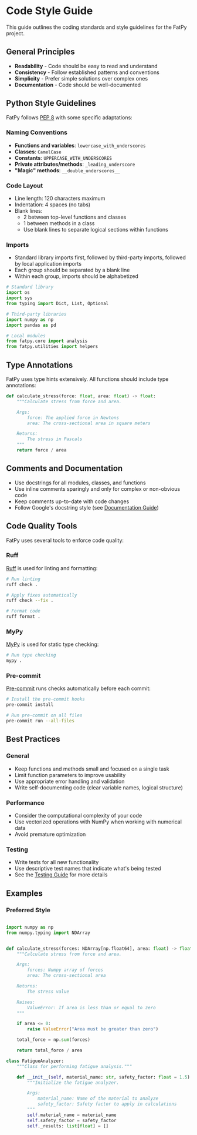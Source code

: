 # Code Style Guide

This guide outlines the coding standards and style guidelines for the FatPy project.

## General Principles

- **Readability** - Code should be easy to read and understand
- **Consistency** - Follow established patterns and conventions
- **Simplicity** - Prefer simple solutions over complex ones
- **Documentation** - Code should be well-documented

## Python Style Guidelines

FatPy follows [PEP 8](https://www.python.org/dev/peps/pep-0008/) with some specific adaptations:

### Naming Conventions

- **Functions and variables**: `lowercase_with_underscores`
- **Classes**: `CamelCase`
- **Constants**: `UPPERCASE_WITH_UNDERSCORES`
- **Private attributes/methods**: `_leading_underscore`
- **"Magic" methods**: `__double_underscores__`

### Code Layout

- Line length: 120 characters maximum
- Indentation: 4 spaces (no tabs)
- Blank lines:
    - 2 between top-level functions and classes
    - 1 between methods in a class
    - Use blank lines to separate logical sections within functions

### Imports

- Standard library imports first, followed by third-party imports, followed by local application imports
- Each group should be separated by a blank line
- Within each group, imports should be alphabetized

```python
# Standard library
import os
import sys
from typing import Dict, List, Optional

# Third-party libraries
import numpy as np
import pandas as pd

# Local modules
from fatpy.core import analysis
from fatpy.utilities import helpers
```

## Type Annotations

FatPy uses type hints extensively. All functions should include type annotations:

```python
def calculate_stress(force: float, area: float) -> float:
    """Calculate stress from force and area.

    Args:
        force: The applied force in Newtons
        area: The cross-sectional area in square meters

    Returns:
        The stress in Pascals
    """
    return force / area
```

## Comments and Documentation

- Use docstrings for all modules, classes, and functions
- Use inline comments sparingly and only for complex or non-obvious code
- Keep comments up-to-date with code changes
- Follow Google's docstring style (see [Documentation Guide](documentation.md))

## Code Quality Tools

FatPy uses several tools to enforce code quality:

### Ruff

[Ruff](https://docs.astral.sh/ruff/) is used for linting and formatting:

```bash
# Run linting
ruff check .

# Apply fixes automatically
ruff check --fix .

# Format code
ruff format .
```

### MyPy

[MyPy](https://mypy.readthedocs.io/) is used for static type checking:

```bash
# Run type checking
mypy .
```

### Pre-commit

[Pre-commit](https://pre-commit.com/) runs checks automatically before each commit:

```bash
# Install the pre-commit hooks
pre-commit install

# Run pre-commit on all files
pre-commit run --all-files
```

## Best Practices

### General

- Keep functions and methods small and focused on a single task
- Limit function parameters to improve usability
- Use appropriate error handling and validation
- Write self-documenting code (clear variable names, logical structure)

### Performance

- Consider the computational complexity of your code
- Use vectorized operations with NumPy when working with numerical data
- Avoid premature optimization

### Testing

- Write tests for all new functionality
- Use descriptive test names that indicate what's being tested
- See the [Testing Guide](testing.md) for more details

## Examples

### Preferred Style

```python

import numpy as np
from numpy.typing import NDArray


def calculate_stress(forces: NDArray[np.float64], area: float) -> float:
    """Calculate stress from force and area.

    Args:
        forces: Numpy array of forces
        area: The cross-sectional area

    Returns:
        The stress value

    Raises:
        ValueError: If area is less than or equal to zero
    """

    if area <= 0:
        raise ValueError("Area must be greater than zero")

    total_force = np.sum(forces)

    return total_force / area
```

```python
class FatigueAnalyzer:
    """Class for performing fatigue analysis."""

    def __init__(self, material_name: str, safety_factor: float = 1.5) -> None:
        """Initialize the fatigue analyzer.

        Args:
            material_name: Name of the material to analyze
            safety_factor: Safety factor to apply in calculations
        """
        self.material_name = material_name
        self.safety_factor = safety_factor
        self._results: list[float] = []
```
